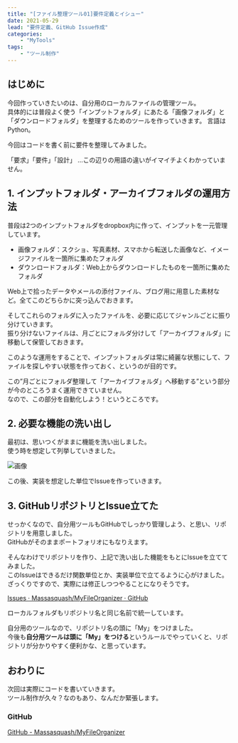 ```yaml
---
title: "[ファイル整理ツール01]要件定義とイシュー"
date: 2021-05-29
lead: "要件定義、GitHub Issue作成"
categories:
    - "MyTools"
tags: 
    - "ツール制作"
---
```


## はじめに
今回作っていきたいのは、自分用のローカルファイルの管理ツール。  
具体的には普段よく使う「インプットフォルダ」にあたる「画像フォルダ」と「ダウンロードフォルダ」を整理するためのツールを作っていきます。 
言語はPython。  
  
今回はコードを書く前に要件を整理してみました。  
  
   
「要求」「要件」「設計」 …この辺りの用語の違いがイマイチよくわかっていません。


## 1. インプットフォルダ・アーカイブフォルダの運用方法
普段は2つのインプットフォルダをdropbox内に作って、インプットを一元管理しています。  

- 画像フォルダ：スクショ、写真素材、スマホから転送した画像など、イメージファイルを一箇所に集めたフォルダ  
- ダウンロードフォルダ：Web上からダウンロードしたものを一箇所に集めたフォルダ  

Web上で拾ったデータやメールの添付ファイル、ブログ用に用意した素材など。全てこのどちらかに突っ込んでおきます。  

そしてこれらのフォルダに入ったファイルを、必要に応じてジャンルごとに振り分けていきます。  
振り分けないファイルは、月ごとにフォルダ分けして「アーカイブフォルダ」に移動して保管しておきます。  

このような運用をすることで、インプットフォルダは常に綺麗な状態にして、ファイルを探しやすい状態を作っておく、というのが目的です。  
  
  
この”月ごとにフォルダ整理して「アーカイブフォルダ」へ移動する”という部分が今のところうまく運用できていません。  
なので、この部分を自動化しよう！というところです。


## 2. 必要な機能の洗い出し
最初は、思いつくがままに機能を洗い出しました。  
使う時を想定して列挙していきました。  

![画像](/20210529_my_file_organizer01/2021-05-30-00-43-15.png)  

この後、実装を想定した単位でIssueを作っていきます。 


## 3. GitHubリポジトリとIssue立てた
せっかくなので、自分用ツールもGitHubでしっかり管理しよう、と思い、リポジトリを用意しました。  
GitHubがそのままポートフォリオにもなりえます。  

そんなわけでリポジトリを作り、上記で洗い出した機能をもとにIssueを立ててみました。  
このIssueはできるだけ関数単位とか、実装単位で立てるように心がけました。ざっくりですので、実際には修正しつつやることになりそうです。  
  
[Issues · Massasquash/MyFileOrganizer · GitHub](https://github.com/Massasquash/MyFileOrganizer/issues)

ローカルフォルダもリポジトリ名と同じ名前で統一しています。  

自分用のツールなので、リポジトリ名の頭に「My」をつけました。  
今後も**自分用ツールは頭に「My」をつける**というルールでやっていくと、リポジトリが分かりやすく便利かな、と思っています。  


## おわりに
次回は実際にコードを書いていきます。  
ツール制作が久々？なのもあり、なんだか緊張します。  


### GitHub
[GitHub - Massasquash/MyFileOrganizer](https://github.com/Massasquash/MyFileOrganizer)